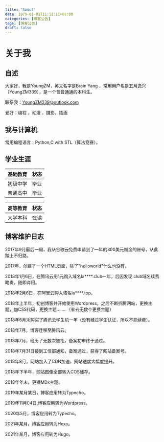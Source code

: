 ```yaml
---
title: "About"
date: 1970-01-01T11:11:11+08:00
categories: [博客公告]
tags: [博客公告]
draft: false
---
```


# 关于我

## 自述

大家好，我是YoungZM，英文名字是Brain Yang ，常用用户名是五月逸兴（YoungZM339），是一个普普通通的本科生。

联系我：<a href="mailto:YoungZM339@outlook.com">YoungZM339@outlook.com</a>

爱好：编程 ，动漫 ，摄影，插画

## 我与计算机

常用编程语言：Python,C with STL（算法竞赛）。

## 学业生涯

| 基础教育 | 状态 |
| -------- | ---- |
| 初级中学 | 毕业 |
| 普通高中 | 毕业 |

| 高等教育 | 状态 |
| -------- | ---- |
| 大学本科 | 在读 |

## 博客维护日志

2017年9月最后一周，我从谷歌云免费申请到了一年的300美元赠金的账号，从此踏上不归路。

2017年，创建了一个HTML页面，除了"helloworld"什么也没有。

2018年1月6日，在腾讯云用1元购入域名la****.club一年，后因发现.club域名续费略贵，随即弃用。

2018年2月6日，在阿里云购入域名la****.top。

2018年上半年，初创博客并开始使用Wordpress。之后不断折腾网站，更换主题，加CSS代码，更换主题........（省去无数个更换主题）

2018年6月末购买了腾讯云学生机一年（没有经过学生认证，所以不能续费）。

2018年7月，博客迁移至腾讯云。

2018年7月，经历了无数次被拒，备案初审终于通过。

2018年7月31日接到工信部通知，备案通过，获得了网站备案号。

2018年8月，网站加入了CDN加速，网站速度大幅度提升。

2018年下半年，网站图像全部转入COS储存。

2018年年末，更换MDx主题。

2019年某月某日，博客应用转为Typecho。

2019年11月04日,博客应用转为Wordpress。

2020年5月，博客应用转为Typecho。

2021年某月，博客应用转为Hexo。

2021年某月，博客应用转为Hugo。
